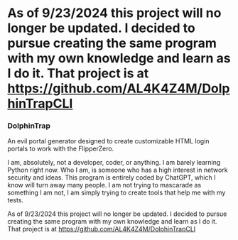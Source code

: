 # As of 9/23/2024 this project will no longer be updated. I decided to pursue creating the same program with my own knowledge and learn as I do it. That project is at https://github.com/AL4K4Z4M/DolphinTrapCLI

### DolphinTrap
An evil portal generator designed to create customizable HTML login portals to work with the FlipperZero.

I am, absolutely, not a developer, coder, or anything. I am barely learning Python right now. Who I am, is someone who has a high interest in network security and ideas. This program is entirely coded by ChatGPT, which I know will turn away many people. I am not trying to mascarade as something I am not, I am simply trying to create tools that help me with my tests.

As of 9/23/2024 this project will no longer be updated. I decided to pursue creating the same program with my own knowledge and learn as I do it. That project is at https://github.com/AL4K4Z4M/DolphinTrapCLI
